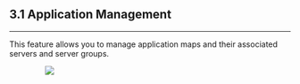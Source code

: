 ## 3.1 Application Management

---

This feature allows you to manage application maps and their associated servers and server groups.

ㅤㅤㅤㅤㅤ![](/assets/2.5_ko_service_01.png)


